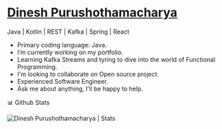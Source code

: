 # [Dinesh Purushothamacharya](https://www.google.com/)
Java | Kotlin | REST | Kafka | Spring | React

* Primary coding language: Java.
* I’m currently working on my portfolio.
* Learning Kafka Streams and tyring to dive into the world of Functional Programming.
* I'm looking to collaborate on Open source project.
* Experienced Software Engineer.
* Ask me about anything, I'll be happy to help.

<summary>📊 Github Stats</summary>

<p align="left"> <img src="https://github-readme-stats.vercel.app/api?username=DineshPurushothamacharya&show_icons=true&theme=gotham" alt="Dinesh Purushothamacharya | Stats" />
